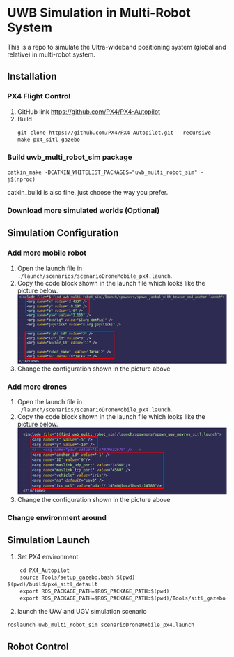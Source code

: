 # UWB Simulation in Multi-Robot System
This is a repo to simulate the Ultra-wideband positioning system (global and relative) in multi-robot system.

## Installation
### PX4 Flight Control
1. GitHub link
    https://github.com/PX4/PX4-Autopilot
2. Build 
    ```
    git clone https://github.com/PX4/PX4-Autopilot.git --recursive
    make px4_sitl gazebo
    ```
   
### Build uwb_multi_robot_sim package
```
catkin_make -DCATKIN_WHITELIST_PACKAGES="uwb_multi_robot_sim" -j$(nproc)
```
catkin_build is also fine. just choose the way you prefer.

### Download more simulated worlds (Optional)



## Simulation Configuration
### Add more mobile robot
1. Open the launch file in ` ./launch/scenarios/scenarioDroneMobile_px4.launch`.
2. Copy the code block shown in the launch file which looks like the picture below. 
   ![Codes blocks needs to be added](./images/add_mobile_robot_conf.png)
3. Change the configuration shown in the picture above
### Add more drones
1. Open the launch file in ` ./launch/scenarios/scenarioDroneMobile_px4.launch`.
2. Copy the code block shown in the launch file which looks like the picture below. 
   ![Codes blocks needs to be added](./images/add_drone_conf.png)
3. Change the configuration shown in the picture above

### Change environment around


## Simulation Launch
1. Set PX4 environment
```
    cd PX4_Autopilot
    source Tools/setup_gazebo.bash $(pwd) $(pwd)/build/px4_sitl_default
    export ROS_PACKAGE_PATH=$ROS_PACKAGE_PATH:$(pwd)
    export ROS_PACKAGE_PATH=$ROS_PACKAGE_PATH:$(pwd)/Tools/sitl_gazebo
```
2. launch the UAV and UGV simulation scenario
```
roslaunch uwb_multi_robot_sim scenarioDroneMobile_px4.launch
```

## Robot Control


